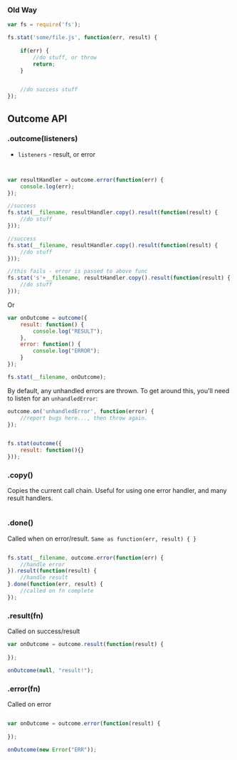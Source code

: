 
### Old Way

```javascript
var fs = require('fs');

fs.stat('some/file.js', function(err, result) {
	
	if(err) {
		//do stuff, or throw
		return;
	}


	//do success stuff
});
```

## Outcome API


### .outcome(listeners)

- `listeners` - result, or error

```javascript


var resultHandler = outcome.error(function(err) {
	console.log(err);
});

//success
fs.stat(__filename, resultHandler.copy().result(function(result) {
	//do stuff
}));

//success
fs.stat(__filename, resultHandler.copy().result(function(result) {
	//do stuff
})); 

//this fails - error is passed to above func
fs.stat('s'+__filename, resultHandler.copy().result(function(result) {
	//do stuff
})); 


````

Or

```javascript
var onOutcome = outcome({
	result: function() {
		console.log("RESULT");
	},
	error: function() {
		console.log("ERROR");
	}
});

fs.stat(__filename, onOutcome);

```


By default, any unhandled errors are thrown. To get around this, you'll need to listen for an `unhandledError`:

```javascript
outcome.on('unhandledError', function(error) {
	//report bugs here..., then throw again.
});


fs.stat(outcome({
	result: function(){}
}));
```

### .copy()

Copies the current call chain. Useful for using one error handler, and many result handlers.

```javascript


```

### .done()

Called when on error/result. `Same as function(err, result) { }`

```javascript

fs.stat(__filename, outcome.error(function(err) {
	//handle error
}).result(function(result) {
	//handle result
}.done(function(err, result) {
	//called on fn complete
});

```

### .result(fn)

Called on success/result

```javascript
var onOutcome = outcome.result(function(result) {
	
});

onOutcome(null, "result!");
```

### .error(fn)

Called on error

```javascript

var onOutcome = outcome.error(function(result) {
	
});

onOutcome(new Error("ERR"));
```